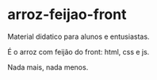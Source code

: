 # arroz-feijao-front

Material didatico para alunos e entusiastas.

É o arroz com feijão do front: html, css e js.

Nada mais, nada menos.